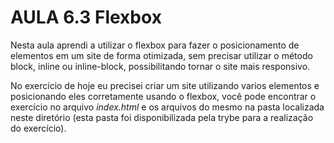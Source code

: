 # AULA 6.3 Flexbox

Nesta aula aprendi a utilizar o flexbox para fazer o posicionamento de elementos em um site de forma otimizada, sem precisar utilizar o método block, inline ou inline-block, possibilitando tornar o site mais responsivo.

No exercício de hoje eu precisei criar um site utilizando varios elementos e posicionando eles corretamente usando o flexbox, você pode encontrar o exercício no arquivo *index.html* e os arquivos do mesmo na pasta localizada neste diretório (esta pasta foi disponibilizada pela trybe para a realização do exercício).
